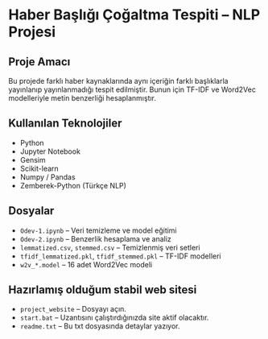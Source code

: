 # Haber Başlığı Çoğaltma Tespiti – NLP Projesi

## Proje Amacı
Bu projede farklı haber kaynaklarında aynı içeriğin farklı başlıklarla yayınlanıp yayınlanmadığı tespit edilmiştir. Bunun için TF-IDF ve Word2Vec modelleriyle metin benzerliği hesaplanmıştır.

## Kullanılan Teknolojiler
- Python
- Jupyter Notebook
- Gensim
- Scikit-learn
- Numpy / Pandas
- Zemberek-Python (Türkçe NLP)

## Dosyalar
- `Odev-1.ipynb` – Veri temizleme ve model eğitimi
- `Odev-2.ipynb` – Benzerlik hesaplama ve analiz
- `lemmatized.csv`, `stemmed.csv` – Temizlenmiş veri setleri
- `tfidf_lemmatized.pkl`, `tfidf_stemmed.pkl` – TF-IDF modelleri
- `w2v_*.model` – 16 adet Word2Vec modeli

## Hazırlamış olduğum stabil web sitesi
- `project_website` – Dosyayı açın.
- `start.bat` – Uzantısını çalıştırdığınızda site aktif olacaktır.
- `readme.txt` – Bu txt dosyasında detaylar yazıyor.
